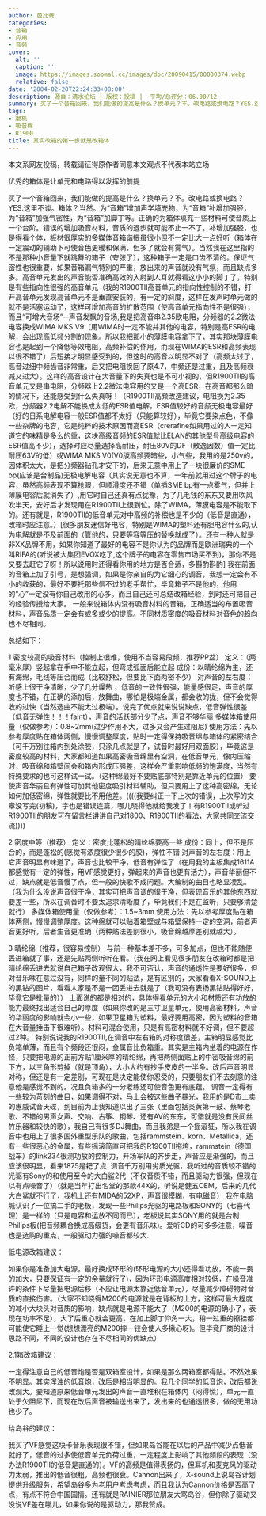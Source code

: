```yaml
---
author: 芭比聋
categories:
- 音箱
- 应用
- 音频
cover:
  alt: ''
  caption: ''
  image: https://images.soomal.cc/images/doc/20090415/00000374.webp
  relative: false
date: '2004-02-20T22:24:33+08:00'
description: 源自：清水论坛 | 版权：投稿 |  平均/总评分：06.00/12
summary: 买了一个音箱回来，我们能做的提高是什么？换单元？不。改电路或换电路？YES.这里不谈。箱体？当然。为“音箱”增加声学填充物，为“音箱”补增加强胫，为“音箱”加强气密性，为“音箱”加脚丁等。正确的为箱体填充一些材料可使音质上一个台阶。错误的增加吸音材料，音质的退步就可能不止一不了
tags:
- 磨机
- 吸音棉
- R1900
title: 其实改箱的第一步就是改箱体
---
```


本文系网友投稿，转载请征得原作者同意本文观点不代表本站立场

优秀的箱体是让单元和电路得以发挥的前提

买了一个音箱回来，我们能做的提高是什么？换单元？不。改电路或换电路？YES.这里不谈。箱体？当然。为“音箱”增加声学填充物，为“音箱”补增加强胫，为“音箱”加强气密性，为“音箱”加脚丁等。正确的为箱体填充一些材料可使音质上一个台阶。错误的增加吸音材料，音质的退步就可能不止一不了。补增加强胫，也是得看个体，板材很厚实的多媒体音箱谐振虽很小但不一定比大一点好听（箱体在一定震动的辅助下可使音色更暖和保满，但多了就会有雾气）。当然我在这里指的不是那种小音量下就跳舞的箱子（夸张了），这种箱子一定是口齿不清的。保证气密性也很重要，如果音箱漏气特别的严重，放出来的声音就没有气氛，而且缺点多多。高音单元发出的声音能否准确高效的入射到人耳就得看这小小的脚丁了，特别是有些指向性很强的高音单元（我的R1900TII高音单元的指向性控制的不错，打开高音单元发现高音单元不是垂直安装的，有一定的斜度，这样在发声时单元做的就不是活塞运动了，这样可增加高音的扩散范围（使高音单元指向性不是很强），而且“可增大音场”--声音发飘的音场,我是把高音串2.35欧电阻，分频器的2.2微法电容换成WIMA MKS V9（用WIMA时一定不能并其他的电容，特别是高ESR的电解，会出现高低频分割的现象。所以我把那小的薄膜电容拿下了，其实那块薄膜电容也是起到一个降低等效电阻，高频补偿的作用，而现在WIMA的ESR和高频表现以很不错了）后短接才明显感受到的，但这时的高音以明显不对了（高频太过了，高音过细中频齿音非常重，后又把电阻换回了原4.7，中频还是过重，且及高频衰减又过大）。这样的高音设计在大音量下的失真也是不可小视的，但R1900TII的高音单元又是串电阻，分频器上2.2微法电容用的又是一个高ESR，在高音都那么暗的情况下，还能感受到什么失真呀！（R1900TII高频改造建议，电阻换为2.35欧，分频器2.2电解不能换成太低的ESR值电解，ESR值较好的音频无极电容最好（好的日系电解电容一般ESR值都不太好（只能算较好），毕竟它要染点色，不像一些杂牌的电容，它是纯粹的技术原因而高ESR（crerafine如果用过的人一定知道它的味精是多么的重，这块高级音频的ESR值就比ELAN的其他型号高级电容的ESR值高不少），选择时应尽量选择高耐压，耐压80V的DF（散逸因数）值一定比耐压63V的低）或WIMA MKS V0(V0版高频要暗些，小气些，我用的是250v的，因体积太大，是把分频器钻孔才安下的，后来无意中用上了一块很廉价的SME bp(应该是台制品)无极电解电容（其实说无意也不算，一年前就用过这个牌子的电容，虽然高频表现不算抢眼，但顺滑度还不错（单插SME bp有一点雾气，但并上薄膜电容后就消失了）,用它时自己还真有点犹豫，为了几毛钱的东东又要用吹风吹半天，安好后才发现用在R1900TII上很到位。除了WIMA，薄膜电容是不能取下的。还有就是，R1900TII的低音单元对中高频的补偿也是不少的（低音是直通），改箱时应注意。）[很多朋友迷信好电容，特别是WIMA的塑料还有胆电容什么的,认为电解就是不及前面的（管他的，只要等容等压的替换就成了）。还有一种人就是非XX品牌不用，如果你知道了最好的电容不是你认为的品牌而是欧洲瑞典的一个叫RIFA的(听说被大集团EVOX吃了,这个牌子的电容在零售市场买不到)，那你不是又要去赶它了呀！所以说用时还得看你用的地方是否合适，多斟酌斟酌] 我在前面的音箱上加了引号，是想强调，如果是你亲自的为它细心的调音，我想一定会有不小的收获的，最好不要托那些信不过的老手帮忙，毕竟箱子不是他的，他用的“心”一定没有你自己改用的心多。而且自己还可总结改箱经验，到时还可把自己的经验传授给大家。 一般来说箱体内没有吸音材料的音箱，正确适当的布置吸音材料，声音品质一定会有或多或少的提高。不同材质密度的吸音材料对音色的趋向也不尽相同。

总结如下：

1 密度较高的吸音材料（控制上很难，使用不当容易段频，推荐PP盆） 定义：（两毫米厚）竖起拿在手中不能立起，但弯成弧面后能立起 成份：以晴纶绵为主，还有海绵，毛线等压合而成（比较舒松，但要比下面两密不少） 对声音的左右度：听感上很干净清晰，少了几分燥热 ，低音的一致性很强，能量感很足，声音的厚度也不错，在正确的添加后，放舞曲，哪怕是极端金属，都会收的拢，但不会觉得收的过快（当然选曲不能太过极端）。说完了优点就来说说缺点，低音弹性很差（低音无弹性！！！faint），声音的活跃部分少了点，声音不够华丽 多媒体箱使用量（仅做参考）：0.8~2mm(过少作用不大，过多又会产生过阻尼) 使用方法：先以参考厚度贴在箱体两侧，慢慢调整厚度，贴时一定得保持吸音绵与箱体的紧密结合（可千万别往箱内到处涂胶，只涂几点就是了，试音时最好用双面胶），毕竟这是密度较高的材料，大家都知道如果高密吸音绵里有空洞，在低音单元，像内压缩时，吸音绵和箱壁间会和箱内形成压强差，这样会严重影响低频的饱满度，当然有特殊要求的也可这样试一试。（这种绵最好不要贴底部特别是靠近单元的位置） 要使声音华丽且有弹性可加其他密度吸引材料辅助，但只要用上了这种高密绵，无论如何加低密绵，弹性就要比不用他差。((((我要纠正一下上次的错误，上次写的文章没写完(初稿)，字也是错误连篇，哪儿晓得他就给我发了！有R1900TII或听过R1900TII的朋友可在留言栏讲讲自己对1800、R1900TII的看法，大家共同交流交流))))

2 密度中等（推荐） 定义：密度比蓬松的晴纶绵要高一些 成份：同上，但不是压合的，而是蓬松的(感觉有浓度很少很少的胶)，弹性不错 对声音的左右度：用上它声音明显有味道了，声音也比较干净，低音有弹性了（在用我的主板集成1611A都感觉有一定的弹性，用VF感觉更好，弹起来的声音也更有活力），声音华丽但不过，缺点就是低音慢了点，但一般的快歌不成问题。大编制的曲目也略显凌乱。（我为什么没说声音很干净，其实可把声音调的很干净，但表现音乐的其他东西就要差一些，所以在调音时不要太追求清晰度了，毕竟我们不是在监听，只要够清楚就行） 多媒体箱使用量（仅做参考）：1.5~3mm 使用方法：先以参考厚度贴在箱体两侧，慢慢调整厚度。这种绵就可以贴着箱壁或与箱壁保持一定的空洞，前者声音更好听，后者生音更准确（两种贴法差别很小，吸音绵越厚差别就越大）。

3 晴纶绵（推荐，很容易控制） 与前一种基本差不多，可多加点，但也不能随便丢进箱就了事，还是先贴两侧听听在看。（我在网上看见很多朋友在改箱时都是把晴纶绵丢进去就说自己箱子改观很大，我不可否认，声音的通透性是要好很多，但对音乐味在意过没有，同样的量不同的贴法，是有区别的，大家看看X-SOUND上的黑钻的图片，看看人家是不是一团丢进去就是了（我可没有表扬黑钻贴得好好，毕竟它是批量的）） 上面说的都是相对的，具体得看单元的大小和材质还有功放的能力最终找出适合自己的厚度（如果你改的是三寸卫星单元，使用高密材料，声音的华丽度的影响就会小一些，如果卫星箱为塑料，最好要用高密，因为塑料的音箱在大音量捶击下很难听）。材料可混合使用，只是有高密材料就不好调，但不要超过2种。 特别说说我的R1900TII,在调音中左右箱的对称度很差，主箱明显感觉比负箱单薄，而且有个频段还很闷，金属音比负箱重。其实是主箱内坐着的电源在作怪，只要把电源的正前方贴1厘米厚的晴纶绵，再把两侧面贴上的中密吸音绵的前下方，以三角形剪掉（就是顶角），大小大约有抄手皮皮的一半多。改后声音明显对称，但还是有一定差别，可现在是决定能使你忍受的，只要朋友们不去刻意的注意他是感觉不到的。况且负箱多的一分老练还可使音色更有底蕴。 调音一定得有一些较为苛刻的曲目，如果调得不对，马上会被这些曲子暴光，我用的是D市上卖的惠威试音天碟，到目前为止我知道以出了三张（里面包括炎黄第一鼓、蔡琴老歌、不错的男声女声、交响、古筝、钢琴、还有AV的东东，可惜就是没有民间丝竹乐器和较快的歌），我自己有很多DJ舞曲，而且我弟是一个摇滚狂，所以我在调音中也用上了很多国外重型乐队的歌曲，包括rammstein、korn、Metallica，还有一些很恶心的金属，有些摇滚简直可把我的R1900TII拖垮，rammstein（德国战车）的link234很测功放的控制力，开场军队的齐步走，声音应是渐强的，而且应该很明显，看来1875是耙了点. 调音千万别用劣质光驱，我听过的音质较不错的光驱有Sony的和使用至今的大白鲨2代（不仅音质不错，而且驱动力很强，但现在以有点噪音了）（就是当年打出名堂的那款44X的，听说是健五OEM，后来的几代大白鲨就不行了，我机上还有MIDA的52XP，声音很模糊，有电磁音） 我在电脑城认识了一位搞二手的老板，发现一些Philips光驱的电路板和SONY的（七喜代理）是一样的（只是电容和运放不同而已），老板说其实SONY用的就是台制Philips板(把音频耦合换成高级货，会更有音乐味)。爱听CD的可多多注意，噪音也是选购的重点，一般驱动力强的噪音都较大.

低电源改箱建议：

如果你是准备加大电源，最好换成环形的(环形电源的大小还得看功放，不能一畏的加大，只要保证有一定的余量就行了)，因为环形电源高度相对较低，在噪音准许的条件下尽量把电源后移（不应让电源太靠近低音单元），尽量减少障碍物对音质的直接伤害。（大家不知晓得M200的电源就是在背板的上方，这样可最大程度的减小大块头对音质的影响，缺点就是电源不能大了（M200的电源的确小了，表现在功率不足），大了后重心就会更高，在加上脚丁仰角一大，稍一过重的擦挂都可能使它睡上一觉(想想漂亮的M200摔一铰会使人多揪心呀)。但毕竟厂商的设计思路不同，不同的设计也存在不尽相同的优缺点）

2.1箱改箱建议：

一定得注意自己的低音炮是否是双箱室设计，如果是那么两箱室都得贴。不然效果不明显。其实浑浊的低音炮，改后是相当明显的。我几个同学的低音炮，改后都说改观大。要知道原来低音单元发出的声音一直堆积在箱体内（闷得慌），单元一直处于欠阻尼下，而现在改后声音被输送出来了，发出来的也通透很多，做的无用功也少了。

给岛谷的建议：

我买了VF感觉这块卡音乐表现很不错，但如果岛谷能在以后的产品中减少点低音就好了，低音的过多使低音单元负荷过重，一定程度上影响了其他频段的表现（没办法R1900TII的低音是直通的）。VF的高频是值得表扬的，但耳机和麦克风的驱动力太弱，推出的低音很粗，高频也很衰。Cannon出来了，X-sound上说岛谷计划提供升级服务，希望岛谷多为老用户考虑考虑，而且我认为Cannon价格是否高了点，有点不符合中国国情。还有就是RAINIER那位朋友大骂岛谷，但你除了驱动又没说VF差在哪儿，如果你说的是驱动力，那我赞成。